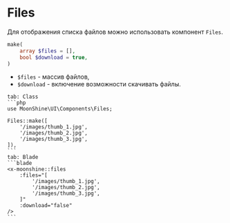 # Files

Для отображения списка файлов можно использовать компонент `Files`.

```php
make(
    array $files = [],
    bool $download = true,
)
```

 - `$files` - массив файлов,
 - `$download` - включение возможности скачивать файлы.

~~~tabs
tab: Class
```php
use MoonShine\UI\Components\Files;

Files::make([
    '/images/thumb_1.jpg',
    '/images/thumb_2.jpg',
    '/images/thumb_3.jpg',
]),
```
tab: Blade
```blade
<x-moonshine::files
    :files="[
        '/images/thumb_1.jpg',
        '/images/thumb_2.jpg',
        '/images/thumb_3.jpg',
    ]"
    :download="false"
/>
```
~~~

